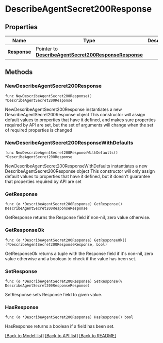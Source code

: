 # DescribeAgentSecret200Response

## Properties

Name | Type | Description | Notes
------------ | ------------- | ------------- | -------------
**Response** | Pointer to [**DescribeAgentSecret200ResponseResponse**](DescribeAgentSecret200ResponseResponse.md) |  | [optional] 

## Methods

### NewDescribeAgentSecret200Response

`func NewDescribeAgentSecret200Response() *DescribeAgentSecret200Response`

NewDescribeAgentSecret200Response instantiates a new DescribeAgentSecret200Response object
This constructor will assign default values to properties that have it defined,
and makes sure properties required by API are set, but the set of arguments
will change when the set of required properties is changed

### NewDescribeAgentSecret200ResponseWithDefaults

`func NewDescribeAgentSecret200ResponseWithDefaults() *DescribeAgentSecret200Response`

NewDescribeAgentSecret200ResponseWithDefaults instantiates a new DescribeAgentSecret200Response object
This constructor will only assign default values to properties that have it defined,
but it doesn't guarantee that properties required by API are set

### GetResponse

`func (o *DescribeAgentSecret200Response) GetResponse() DescribeAgentSecret200ResponseResponse`

GetResponse returns the Response field if non-nil, zero value otherwise.

### GetResponseOk

`func (o *DescribeAgentSecret200Response) GetResponseOk() (*DescribeAgentSecret200ResponseResponse, bool)`

GetResponseOk returns a tuple with the Response field if it's non-nil, zero value otherwise
and a boolean to check if the value has been set.

### SetResponse

`func (o *DescribeAgentSecret200Response) SetResponse(v DescribeAgentSecret200ResponseResponse)`

SetResponse sets Response field to given value.

### HasResponse

`func (o *DescribeAgentSecret200Response) HasResponse() bool`

HasResponse returns a boolean if a field has been set.


[[Back to Model list]](../README.md#documentation-for-models) [[Back to API list]](../README.md#documentation-for-api-endpoints) [[Back to README]](../README.md)


